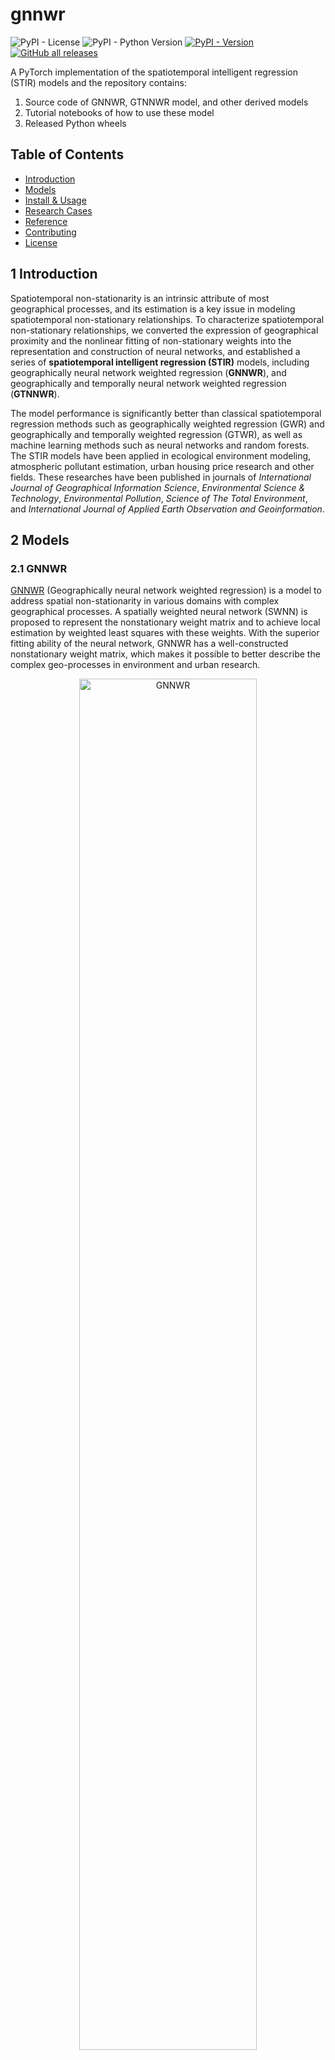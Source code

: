 # gnnwr

![PyPI - License](https://img.shields.io/pypi/l/gnnwr)
![PyPI - Python Version](https://img.shields.io/pypi/pyversions/gnnwr)
[![PyPI - Version](https://img.shields.io/pypi/v/gnnwr)](https://pypi.org/project/gnnwr/)
[![GitHub all releases](https://img.shields.io/github/downloads/zjuwss/gnnwr/total)](https://github.com/zjuwss/gnnwr/releases)

A PyTorch implementation of the spatiotemporal intelligent regression (STIR) models and the repository contains:

1. Source code of GNNWR, GTNNWR model, and other derived models
2. Tutorial notebooks of how to use these model
3. Released Python wheels

## Table of Contents

- [Introduction](#1-Introduction)
- [Models](#2-Models)
- [Install & Usage](#3-Install-&-Usage)
- [Research Cases](#4-Research-Cases)
- [Reference](#5-Reference)
- [Contributing](#6-Contributing)
- [License](#7-License)

## 1 Introduction

Spatiotemporal non-stationarity is an intrinsic attribute of most geographical processes, and its estimation is a key issue in modeling spatiotemporal non-stationary relationships. To characterize spatiotemporal non-stationary relationships, we converted the expression of geographical proximity and the nonlinear fitting of non-stationary weights into the representation and construction of neural networks, and established a series of **spatiotemporal intelligent regression (STIR)** models, including geographically neural network weighted regression (**GNNWR**), and geographically and temporally neural network weighted regression (**GTNNWR**). 

The model performance is significantly better than classical spatiotemporal regression methods such as geographically weighted regression (GWR) and geographically and temporally weighted regression (GTWR), as well as machine learning methods such as neural networks and random forests. The STIR models have been applied in ecological environment modeling, atmospheric pollutant estimation, urban housing price research and other fields. These researches have been published in journals of *International Journal of Geographical Information Science*, *Environmental Science & Technology*, *Environmental Pollution*, *Science of The Total Environment*, and *International Journal of Applied Earth Observation and Geoinformation*.

## 2 Models

### 2.1 GNNWR

[GNNWR](https://doi.org/10.1080/13658816.2019.1707834) (Geographically neural network weighted regression) is a model to address spatial non-stationarity in various domains with complex geographical processes. A spatially weighted neural network (SWNN) is proposed to represent the nonstationary weight matrix and to achieve local estimation by weighted least squares with these weights. With the superior fitting ability of the neural network, GNNWR has a well-constructed nonstationary weight matrix, which makes it possible to better describe the complex geo-processes in environment and urban research.

<p align="center">
<img title="GNNWR" src="assets/The_estimation_process_of_GNNWR_model.jpeg" alt="GNNWR" width=75%>
</p>

> Du, Z., Wang, Z., Wu, S., Zhang, F., & Liu, R. (2020). Geographically neural network weighted regression for the accurate estimation of spatial non-stationarity. *International Journal of Geographical Information Science*, 34(7), 1353-1377.

### 2.2 GTNNWR

[GTNNWR](https://doi.org/10.1080/13658816.2020.1775836) (Geographically and temporally neural network weighted regression), is a model for estimating spatiotemporal non-stationary relationships. Due to the existence of spatiotemporal non-stationary, the spatial relationships of features exhibit significant differences with changes in spatiotemporal structure. The calculation of spatiotemporal distance is an important aspect of solving spatiotemporal non-stationary problems. Therefore, this model introduces spatiotemporal distance into the GNNWR model and proposes a spatiotemporal proximity neural network (STPNN) to accurately calculate spatiotemporal distance. Collaborate with SWNN in the GNNWR model to calculate the spatiotemporal non-stationary weight matrix, thereby achieving accurate modeling of spatiotemporal non-stationary relationships.

<p align="center">
<img title="GTNNWR" src="assets/The_estimation_process_of_GTNNWR_model.jpeg" alt="GTNNWR" width=75%>
</p>

> Wu, S., Wang, Z., Du, Z., Huang, B., Zhang, F., & Liu, R. (2021). Geographically and temporally neural network weighted regression for modeling spatiotemporal non-stationary relationships. *International Journal of Geographical Information Science* , 35(3), 582-608.

## 3 Install & Usage

### 3.1 Install

**⚠ If you want to run gnnwr with your GPU, make sure you have installed *pytorch with CUDA support* beforehead:**

For example, a torch 1.13.1 with cuda 11.7:

``` bash
> pip list | grep torch
torch                   1.13.1+cu117
```

You can find install support on [Pytorch's official website](https://pytorch.org/)  for installing the right version that suits your environment.

**⚠ If you only want to run gnnwr with your CPU, or you have already installed the correct version of pytorch:**

Using pip to install gnnwr:  

```
pip install gnnwr
```

### 3.2 Usage

We provide a series of encapsulated methods and predefined default parameters, users only need to use to load dataset with `pandas` , and call the functions in `gnnwr` package to complete the regression:

```python
from gnnwr import models,datasets
import pandas as pd

data = pd.read_csv('your_data.csv')

train_dataset, val_dataset, test_dataset = datasets.init_dataset(data=data,
                                                                 test_ratio=0.2, valid_ratio=0.1,
                                                                 x_column=['x1', 'x2'], y_column=['y'],
                                                                 spatial_column=['u', 'v'])

gnnwr = models.GNNWR(train_dataset, val_dataset, test_dataset)

gnnwr.run(100)
```

For other uses of customization, the [demos](https://github.com/zjuwss/gnnwr/tree/main/demo) can be referred to.

## 4 Research Cases

### 4.1 Atmospheric Environment

#### 4.1.1 Air pollution of PM2.5

Air pollution, especially the measurement of PM2.5, has recently been a popular research topic in China. Using the data of PM2.5 which is collected by separated stations and considering the complicated terrain variability and wide geographical scope in China, the work of estimating and mapping the PM2.5 distributions across China with high accuracy and reasonable details is challenged by significant spatial nonstationary and complex nonlinearity. GNNWR model can obtain spatially continuous PM2.5 estimates in China with the processed data of AOD, DEM, as well as some climate factors. The estimation of PM2.5 is closer to the ground observation than the results of the traditional regression model, and it is more accurate in the high-value zone and more detailed.

<p align="center">
<img title="PM 2.5" src="assets/figure_PM25.png" alt="PM25" width=75%>
</p>

> Chen, Y., Wu, S., Wang, Y., Zhang, F., Liu, R., & Du, Z. (2021). Satellite-based mapping of high-resolution ground-level pm2. 5 with VIIRS IP AOD in China through spatially neural network weighted regression. *Remote Sensing*, *13*(10), 1979.

👉 [Modeling PM2.5 with GNNWR on Deep-time.org](https://mydde.deep-time.org/org-portal/MyDDE/project/64f94d982a7491e657efb01b)

#### 4.1.2 Air pollution of NO2

This study utilized TROPOMI remote sensing data, ground observation data, and other ancillary data to construct a high-resolution spatiotemporal distribution and evaluation of ground-level NO2 concentrations in the Beijing–Tianjin–Hebei region using the GTNNWR model. The results demonstrated that the GTNNWR model outperformed the Random Forest (RF), and Convolutional Neural Network (CNN) models in performance metrics, showcasing greater reliability when considering spatiotemporal non-stationarity. This study provides crucial data support and reference for atmospheric environmental management and pollution prevention and control in the Beijing–Tianjin– Hebei region.

<p align="center">
<img title="NO2" src="assets/figure_NO2.png" alt="NO2" width=75%>
</p>

> Liu, C., Wu, S., Dai, Z., Wang, Y., Du, Z., Liu, X., & Qiu, C. (2023). High-Resolution Daily Spatiotemporal Distribution and Evaluation of Ground-Level Nitrogen Dioxide Concentration in the Beijing–Tianjin–Hebei Region Based on TROPOMI Data. *Remote Sensing*, *15*(15), 3878.

### 4.2 Coastal and Oceanic Environment

#### 4.2.1 Water quality

The accurate assessment of large-scale and complex coastal waters is a grand challenge due to the spatial non-stationarity and complex nonlinearity involved in integrating remote sensing and in situ data. We developed a water quality assessment method based on a newly proposed GNNWR model to address that challenge and obtained a highly accurate and realistic water quality distribution on the basis of the comprehensive index of Chinese Water Quality Classification Standards. The GNNWR model achieved higher prediction performance (average R2 = 84%) in comparison to the widely used models, and the obtained water quality classification (WQC) maps in May of 2015–2017 and August 2015 can depict intuitively reasonable spatiotemporal patterns of water quality in the ZCS. 

<p align="center">
<img title="WaterQuality" src="assets/figure_WaterQuality.jpg" alt="WaterQuality" width=75%>
</p>

> Du, Z., Qi, J., Wu, S., Zhang, F., & Liu, R. (2021). A spatially weighted neural network based water quality assessment method for large-scale coastal areas. *Environmental science & technology*, *55*(4), 2553-2563.

#### 4.2.2 Coastal Environment

Transferring dissolved silicate (DSi) from land to coastal environments is vital for global biogeochemical cycling. Yet pinpointing coastal DSi distribution is complex due to spatiotemporal variability, nonlinear modeling, and low sampling resolution. GTNNWR model, by converting the spatiotemporal relationships between sparse sampling points and unknown points into space-time distances and weights, and using neural networks to determine the nonlinear distances and nonstationary weights, outperforms traditional regression models in both fitting accuracy and generalization ability. This effective data-driven-based method can help explore the fine-scale dynamic changes in coastal seas like surface DSi.

<p align="center">
<img title="DSI" src="assets/figure_DSI.jpg" alt="DSI" width=75%>
</p>

> Qi, J., Du, Z., Wu, S., Chen, Y., & Wang, Y. (2023). A spatiotemporally weighted intelligent method for exploring fine-scale distributions of surface dissolved silicate in coastal seas. _Science of The Total Environment_ , 886, 163981.


👉 [Modeling DSi with GTNNWR on Deep-time.org](https://mydde.deep-time.org/org-portal/MyDDE/project/64f976f12a7491e657f02793)

### 4.3 Urban

#### 4.3.1 House price

Housing prices are closely related to the lives of new urban residents, and they also comprise a vital economic index to which the government needs to pay close attention. Compare with traditional regression models, GNNWR and GTNNWR model can improve the accuracy of real estate appraisal with the help of neural networks, which are practical and powerful ways to assess house prices.

<p align="center">
<img title="HousePrice" src="assets/figure_HousePrice.png" alt="HousePrice" width=75%>
</p>

> Wang, Z., Wang, Y., Wu, S., & Du, Z. (2022). House Price Valuation Model Based on Geographically Neural Network Weighted Regression: The Case Study of Shenzhen, China. *ISPRS International Journal of Geo-Information*, *11*(8), 450.

#### 4.3.2 Land Surface Temperature

Spatial downscaling is an important approach to obtain high-resolution land surface temperature (LST) for thermal environment research. A high-resolution surface temperature downscaling method based on GNNWR was developed to effectively handle the problem of surface temperature downscaling. The results show that the proposed GNNWR model achieved superior downscaling accuracy compared to widely used methods in four test areas with large differences in topography, landforms, and seasons. The findings suggest that GNNWR is a practical method for surface temperature downscaling considering its high accuracy and model performance.

<p align="center">
<img title="LST" src="assets/figure_LST.png" alt="LST" width=75%>
</p>

> Liang, M., Zhang, L., Wu, S., Zhu, Y., Dai, Z., Wang, Y., ... & Du, Z. (2023). A High-Resolution Land Surface Temperature Downscaling Method Based on Geographically Weighted Neural Network Regression. *Remote Sensing*, *15*(7), 1740.

**!!Further, these spatiotemporal intelligent regression models can be applied to other spatiotemporal modeling problems and socioeconomic phenomena.**

## 5 Related Research Papers

### 5.1 Algorithm  

1. Du, Z., Wang, Z., Wu, S., Zhang, F., & Liu, R. (2020). Geographically neural network weighted regression for the accurate estimation of spatial non-stationarity. *International Journal of Geographical Information Science*, 34(7), 1353-1377.  
2. Wu, S., Wang, Z., Du, Z., Huang, B., Zhang, F., & Liu, R. (2021). Geographically and temporally neural network weighted regression for modeling spatiotemporal non-stationary relationships. *International Journal of Geographical Information Science* , 35(3), 582-608.
3. Dai, Z., Wu, S., Wang, Y., Zhou, H., Zhang, F., Huang, B., & Du, Z. (2022). Geographically convolutional neural network weighted regression: A method for modeling spatially non-stationary relationships based on a global spatial proximity grid. *International Journal of Geographical Information Science*, *36*(11), 2248-2269.

### 5.2 Case study demo
1. Chen, Y., Wu, S., Wang, Y., Zhang, F., Liu, R., & Du, Z. (2021). Satellite-based mapping of high-resolution ground-level pm2. 5 with VIIRS IP AOD in China through spatially neural network weighted regression. *Remote Sensing*, *13*(10), 1979.
2. Qi, J., Du, Z., Wu, S., Chen, Y., & Wang, Y. (2023). A spatiotemporally weighted intelligent method for exploring fine-scale distributions of surface dissolved silicate in coastal seas. *Science of The Total Environment* , 886, 163981.
3. Du, Z., Qi, J., Wu, S., Zhang, F., & Liu, R. (2021). A spatially weighted neural network based water quality assessment method for large-scale coastal areas. *Environmental science & technology*, *55*(4), 2553-2563.
4. Liang, M., Zhang, L., Wu, S., Zhu, Y., Dai, Z., Wang, Y., ... & Du, Z. (2023). A High-Resolution Land Surface Temperature Downscaling Method Based on Geographically Weighted Neural Network Regression. *Remote Sensing*, *15*(7), 1740.
5. Liu, C., Wu, S., Dai, Z., Wang, Y., Du, Z., Liu, X., & Qiu, C. (2023). High-Resolution Daily Spatiotemporal Distribution and Evaluation of Ground-Level Nitrogen Dioxide Concentration in the Beijing–Tianjin–Hebei Region Based on TROPOMI Data. *Remote Sensing*, *15*(15), 3878.
6. Wang, Z., Wang, Y., Wu, S., & Du, Z. (2022). House Price Valuation Model Based on Geographically Neural Network Weighted Regression: The Case Study of Shenzhen, China. *ISPRS International Journal of Geo-Information*, *11*(8), 450.
7. Wu, S., Du, Z., Wang, Y., Lin, T., Zhang, F., & Liu, R. (2020). Modeling spatially anisotropic nonstationary processes in coastal environments based on a directional geographically neural network weighted regression. *Science of the Total Environment*, *709*, 136097.


## 6 Contributing

### Contributors

<a href="https://github.com/zjuwss/gnnwr/graphs/contributors"><img src="https://contrib.rocks/image?repo=zjuwss/gnnwr" /></a>


## 7 License
[GPLv3 license](https://github.com/zjuwss/gnnwr/blob/main/LICENSE)


